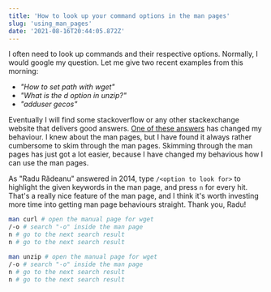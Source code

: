 ```yaml
---
title: 'How to look up your command options in the man pages'
slug: 'using_man_pages'
date: '2021-08-16T20:44:05.872Z'
---
```


I often need to look up commands and their respective options. Normally, I would google my question. Let me give two recent examples from this morning: 

- _"How to set path with wget"_
- _"What is the d option in unzip?"_
- _"adduser gecos"_

Eventually I will find some stackoverflow or any other stackexchange website that delivers good answers. [One of these answers](https://askubuntu.com/questions/420784/what-do-the-disabled-login-and-gecos-options-of-adduser-command-stand) has changed my behaviour. I knew about the man pages, but I have found it always rather cumbersome to skim through the man pages. Skimming through the man pages has just got a lot easier, because I have changed my behavious how I can use the man pages. 

As "Radu Rădeanu" answered in 2014, type `/<option to look for>` to highlight the given keywords in the man page, and press `n` for every hit. That's a really nice feature of the man page, and I think it's worth investing more time into getting man page behaviours straight. Thank you, Radu!

```bash
man curl # open the manual page for wget
/-o # search "-o" inside the man page
n # go to the next search result
n # go to the next search result
```

```bash
man unzip # open the manual page for wget
/-o # search "-o" inside the man page
n # go to the next search result
n # go to the next search result
```